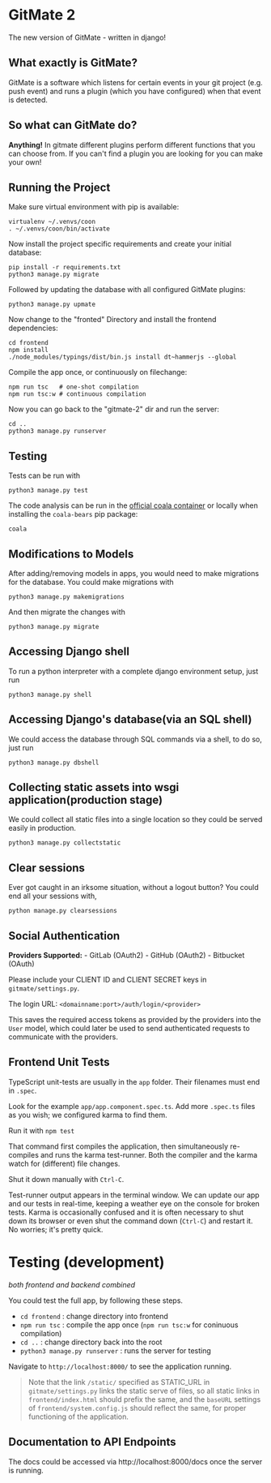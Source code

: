 GitMate 2
=========

The new version of GitMate - written in django!

What exactly is GitMate?
------------------------

GitMate is a software which listens for certain events in your git project
(e.g. push event) and runs a plugin (which you have configured) when that event
is detected.

So what can GitMate do?
--------------------

**Anything!** In gitmate different plugins perform different functions that you
can choose from. If you can't find a plugin you are looking for
you can make your own!

Running the Project
-------------------

Make sure virtual environment with pip is available:

```
virtualenv ~/.venvs/coon
. ~/.venvs/coon/bin/activate
```

Now install the project specific requirements and create your initial database:

```
pip install -r requirements.txt
python3 manage.py migrate
```

Followed by updating the database with all configured GitMate plugins:

```
python3 manage.py upmate
```

Now change to the "fronted" Directory and install the frontend dependencies:

```
cd frontend
npm install
./node_modules/typings/dist/bin.js install dt~hammerjs --global
```

Compile the app once, or continuously on filechange:

```
npm run tsc   # one-shot compilation
npm run tsc:w # continuous compilation
```

Now you can go back to the "gitmate-2" dir and run the server:

```
cd ..
python3 manage.py runserver
```

Testing
-------

Tests can be run with

```
python3 manage.py test
```

The code analysis can be run in the
[official coala container](http://docs.coala.io/en/latest/Users/Docker_Image.html)
or locally when installing the ``coala-bears`` pip package:

```
coala
```

Modifications to Models
-----------------------

After adding/removing models in apps, you would need to make migrations
for the database. You could make migrations with

```
python3 manage.py makemigrations
```

And then migrate the changes with
```
python3 manage.py migrate
```

Accessing Django shell
----------------------

To run a python interpreter with a complete django environment setup,
just run

```
python3 manage.py shell
```

Accessing Django's database(via an SQL shell)
---------------------------------------------
We could access the database through SQL commands via a shell, to
do so, just run

```
python3 manage.py dbshell
```

Collecting static assets into wsgi application(production stage)
----------------------------------------------------------------
We could collect all static files into a single location so they
could be served easily in production.

```
python3 manage.py collectstatic
```

Clear sessions
--------------
Ever got caught in an irksome situation, without a logout button?
You could end all your sessions with,

```
python manage.py clearsessions
```

Social Authentication
---------------------
**Providers Supported:**
    - GitLab (OAuth2)
    - GitHub (OAuth2)
    - Bitbucket (OAuth)

Please include your CLIENT ID and CLIENT SECRET keys in
`gitmate/settings.py`.

The login URL: `<domainname:port>/auth/login/<provider>`

This saves the required access tokens as provided by the providers
into the `User` model, which could later be used to send
authenticated requests to communicate with the providers.


Frontend Unit Tests
-------------------
TypeScript unit-tests are usually in the `app` folder. Their filenames must end in `.spec`.

Look for the example `app/app.component.spec.ts`.
Add more `.spec.ts` files as you wish; we configured karma to find them.

Run it with `npm test`

That command first compiles the application, then simultaneously re-compiles and runs the karma test-runner.
Both the compiler and the karma watch for (different) file changes.

Shut it down manually with `Ctrl-C`.

Test-runner output appears in the terminal window.
We can update our app and our tests in real-time, keeping a weather eye on the console for broken tests.
Karma is occasionally confused and it is often necessary to shut down its browser or even shut the command down (`Ctrl-C`) and
restart it. No worries; it's pretty quick.


Testing (development)
=====================
*both frontend and backend combined*

You could test the full app, by following these steps.

* `cd frontend` : change directory into frontend
* `npm run tsc` : compile the app once (`npm run tsc:w` for coninuous compilation)
* `cd ..` : change directory back into the root
* `python3 manage.py runserver` : runs the server for testing

Navigate to `http://localhost:8000/` to see the application running.

> Note that the link `/static/` specified as STATIC_URL in `gitmate/settings.py` links the static serve of files, so all static links
> in `frontend/index.html` should prefix the same, and the `baseURL` settings
> of `frontend/system.config.js` should reflect the same, for proper functioning of the application.

Documentation to API Endpoints
------------------------------
The docs could be accessed via http://localhost:8000/docs once the server is running.
